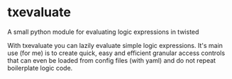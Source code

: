 # txevaluate
A small python module for evaluating logic expressions in twisted

With txevaluate you can lazily evaluate simple logic expressions. It's main use (for me) is to create quick, easy and efficient granular access controls that can even be loaded from config files (with yaml) and do not repeat boilerplate logic code.
